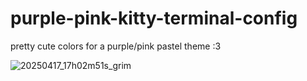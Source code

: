 # purple-pink-kitty-terminal-config

pretty cute colors for a purple/pink pastel theme :3

![20250417_17h02m51s_grim](https://github.com/user-attachments/assets/b4f3f1ac-3083-463b-89c6-1d30f3a291a3)


